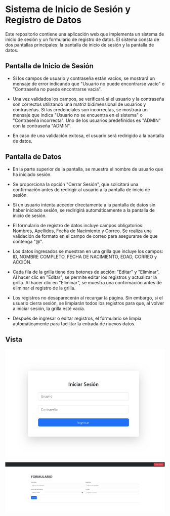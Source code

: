 # Sistema de Inicio de Sesión y Registro de Datos

Este repositorio contiene una aplicación web que implementa un sistema de inicio de sesión y un formulario de registro de datos. El sistema consta de dos pantallas principales: la pantalla de inicio de sesión y la pantalla de datos.

## Pantalla de Inicio de Sesión

- Si los campos de usuario y contraseña están vacíos, se mostrará un mensaje de error indicando que "Usuario no puede encontrarse vacío" o "Contraseña no puede encontrarse vacía".

- Una vez validados los campos, se verificará si el usuario y la contraseña son correctos utilizando una matriz bidimensional de usuarios y contraseñas. Si las credenciales son incorrectas, se mostrará un mensaje que indica "Usuario no se encuentra en el sistema" o "Contraseña incorrecta". Uno de los usuarios predefinidos es "ADMIN" con la contraseña "ADMIN".

- En caso de una validación exitosa, el usuario será redirigido a la pantalla de datos.

## Pantalla de Datos

- En la parte superior de la pantalla, se muestra el nombre de usuario que ha iniciado sesión.

- Se proporciona la opción "Cerrar Sesión", que solicitará una confirmación antes de redirigir al usuario a la pantalla de inicio de sesión.

- Si un usuario intenta acceder directamente a la pantalla de datos sin haber iniciado sesión, se redirigirá automáticamente a la pantalla de inicio de sesión.

- El formulario de registro de datos incluye campos obligatorios: Nombres, Apellidos, Fecha de Nacimiento y Correo. Se realiza una validación de formato en el campo de correo para asegurarse de que contenga "@".

- Los datos ingresados se muestran en una grilla que incluye los campos: ID, NOMBRE COMPLETO, FECHA DE NACIMIENTO, EDAD, CORREO y ACCIÓN.

- Cada fila de la grilla tiene dos botones de acción: "Editar" y "Eliminar". Al hacer clic en "Editar", se permite editar los registros y actualizar la grilla. Al hacer clic en "Eliminar", se muestra una confirmación antes de eliminar el registro de la grilla.

- Los registros no desaparecerán al recargar la página. Sin embargo, si el usuario cierra sesión, se limpiarán todos los registros para que, al volver a iniciar sesión, la grilla esté vacía.

- Después de ingresar o editar registros, el formulario se limpia automáticamente para facilitar la entrada de nuevos datos.

## Vista

![Vista](https://github.com/ClaudioVergara2/login_data_screen/blob/main/VistaLogin.jpg)

![Vista](https://github.com/ClaudioVergara2/login_data_screen/blob/main/VistaDataScreen.jpg)

